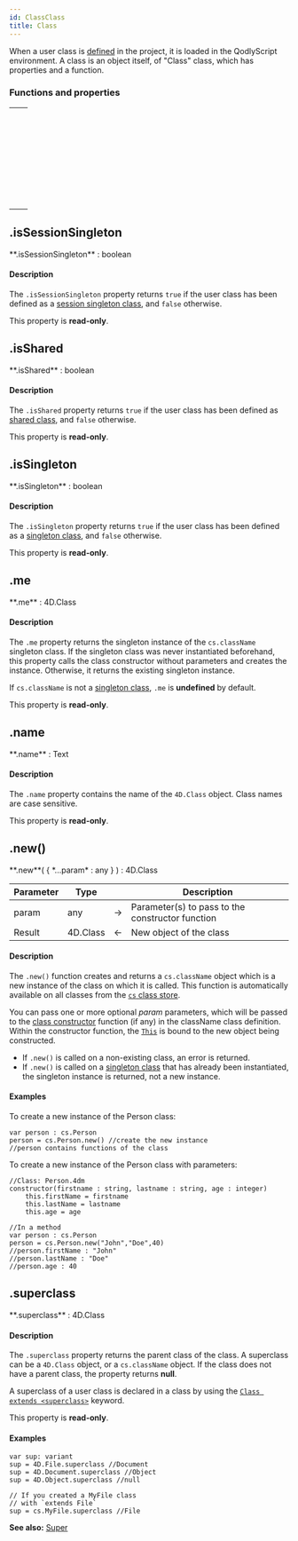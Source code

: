```yaml
---
id: ClassClass
title: Class
---
```



When a user class is [defined](basics/lang-classes.md#class-definition) in the project, it is loaded in the QodlyScript environment. A class is an object itself, of "Class" class, which has properties and a function.



### Functions and properties


||
|---|
|[<!-- INCLUDE #ClassClass.isSessionSingleton.Syntax -->](#issessionsingleton)&nbsp;&nbsp;&nbsp;&nbsp;<!-- INCLUDE #ClassClass.isSessionSingleton.Summary -->|
|[<!-- INCLUDE #ClassClass.isShared.Syntax -->](#isshared)&nbsp;&nbsp;&nbsp;&nbsp;<!-- INCLUDE #ClassClass.isShared.Summary -->|
|[<!-- INCLUDE #ClassClass.isSingleton.Syntax -->](#issingleton)&nbsp;&nbsp;&nbsp;&nbsp;<!-- INCLUDE #ClassClass.isSingleton.Summary -->|
|[<!-- INCLUDE #ClassClass.me.Syntax -->](#me)&nbsp;&nbsp;&nbsp;&nbsp;<!-- INCLUDE #ClassClass.me.Summary -->|
|[<!-- INCLUDE #ClassClass.name.Syntax -->](#name)&nbsp;&nbsp;&nbsp;&nbsp;<!-- INCLUDE #ClassClass.name.Summary -->|
|[<!-- INCLUDE #ClassClass.new().Syntax -->](#new)&nbsp;&nbsp;&nbsp;&nbsp;<!-- INCLUDE #ClassClass.new().Summary --> |
|[<!-- INCLUDE #ClassClass.superclass.Syntax -->](#superclass)&nbsp;&nbsp;&nbsp;&nbsp;<!-- INCLUDE #ClassClass.superclass.Summary --> |


<!-- REF ClassClass.isSessionSingleton.Desc -->
## .isSessionSingleton   

<!-- REF #ClassClass.isSessionSingleton.Syntax -->**.isSessionSingleton** : boolean<!-- END REF -->

#### Description

The `.isSessionSingleton` property <!-- REF #ClassClass.isSessionSingleton.Summary -->returns `true` if the user class has been defined as a [session singleton class](basics/lang-classes.md#singleton-classes)<!-- END REF -->, and `false` otherwise.   

This property is **read-only**.

<!-- END REF -->



<!-- REF ClassClass.isShared.Desc -->
## .isShared   


<!-- REF #ClassClass.isShared.Syntax -->**.isShared** : boolean<!-- END REF -->

#### Description

The `.isShared` property <!-- REF #ClassClass.isShared.Summary -->returns `true` if the user class has been defined as [shared class](basics/lang-classes.md#shared-classes)<!-- END REF -->, and `false` otherwise.   

This property is **read-only**.

<!-- END REF -->


<!-- REF ClassClass.isSingleton.Desc -->
## .isSingleton   

<!-- REF #ClassClass.isSingleton.Syntax -->**.isSingleton** : boolean<!-- END REF -->

#### Description

The `.isSingleton` property <!-- REF #ClassClass.isSingleton.Summary -->returns `true` if the user class has been defined as a [singleton class](basics/lang-classes.md#singleton-classes)<!-- END REF -->, and `false` otherwise.   

This property is **read-only**.

<!-- END REF -->


<!-- REF ClassClass.me.Desc -->
## .me   

<!-- REF #ClassClass.me.Syntax -->**.me** : 4D.Class<!-- END REF -->

#### Description

The `.me` property <!-- REF #ClassClass.me.Summary -->returns the singleton instance of the `cs.className` singleton class<!-- END REF -->. If the singleton class was never instantiated beforehand, this property calls the class constructor without parameters and creates the instance. Otherwise, it returns the existing singleton instance.

If `cs.className` is not a [singleton class](basics/lang-classes.md#singleton-classes), `.me` is **undefined** by default.   

This property is **read-only**.

<!-- END REF -->



<!-- REF ClassClass.name.Desc -->
## .name   

<!-- REF #ClassClass.name.Syntax -->**.name** : Text<!-- END REF -->

#### Description

The `.name` property <!-- REF #ClassClass.name.Summary -->contains the name of the `4D.Class` object<!-- END REF -->. Class names are case sensitive.  

This property is **read-only**.

<!-- END REF -->



<!-- REF ClassClass.new().Desc -->
## .new()

<!-- REF #ClassClass.new().Syntax -->**.new**( { *...param* : any } ) : 4D.Class<!-- END REF -->


<!-- REF #ClassClass.new().Params -->
|Parameter|Type||Description|
|---------|--- |:---:|------|
|param|any|&#8594;|Parameter(s) to pass to the constructor function|
|Result|4D.Class|&#8592;|New object of the class|<!-- END REF -->


#### Description

The `.new()` function <!-- REF #ClassClass.new().Summary -->creates and returns a `cs.className` object which is a new instance of the class on which it is called<!-- END REF -->. This function is automatically available on all classes from the [`cs` class store](basics/lang-classes.md#cs).

You can pass one or more optional *param* parameters, which will be passed to the [class constructor](basics/lang-classes#constructor) function (if any) in the className class definition. Within the constructor function, the [`This`](basics/lang-classes.md#this) is bound to the new object being constructed.

- If `.new()` is called on a non-existing class, an error is returned.
- If `.new()` is called on a [singleton class](basics/lang-classes.md#singleton-classes) that has already been instantiated, the singleton instance is returned, not a new instance.


#### Examples

To create a new instance of the Person class:

```qs
var person : cs.Person  
person = cs.Person.new() //create the new instance  
//person contains functions of the class
```

To create a new instance of the Person class with parameters:

```qs
//Class: Person.4dm
constructor(firstname : string, lastname : string, age : integer)
	this.firstName = firstname
	this.lastName = lastname
	this.age = age
```

```qs
//In a method
var person : cs.Person  
person = cs.Person.new("John","Doe",40)  
//person.firstName : "John"
//person.lastName : "Doe"
//person.age : 40
```


<!-- END REF -->



<!-- REF ClassClass.superclass.Desc -->
## .superclass   


<!-- REF #ClassClass.superclass.Syntax -->**.superclass** : 4D.Class<!-- END REF -->

#### Description

The `.superclass` property <!-- REF #ClassClass.superclass.Summary -->returns the parent class of the class<!-- END REF -->. A superclass can be a `4D.Class` object, or a `cs.className` object. If the class does not have a parent class, the property returns **null**.

A superclass of a user class is declared in a class by using the [`Class extends <superclass>`](basics/lang-classes#extends-classname) keyword.

This property is **read-only**.

#### Examples

```qs
var sup: variant
sup = 4D.File.superclass //Document
sup = 4D.Document.superclass //Object
sup = 4D.Object.superclass //null

// If you created a MyFile class  
// with `extends File`
sup = cs.MyFile.superclass //File

```



**See also:** [Super](basics/lang-classes.md#super)
<!-- END REF -->
